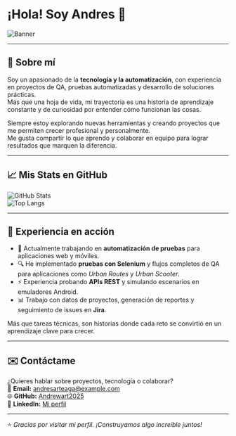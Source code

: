 # ¡Hola! Soy Andres 👋

![Banner](https://raw.githubusercontent.com/Andrewart2025/Andrewart2025/main/banner.png)

---

## 🚀 Sobre mí
Soy un apasionado de la **tecnología y la automatización**, con experiencia en proyectos de QA, pruebas automatizadas y desarrollo de soluciones prácticas.  
Más que una hoja de vida, mi trayectoria es una historia de aprendizaje constante y de curiosidad por entender cómo funcionan las cosas.  

Siempre estoy explorando nuevas herramientas y creando proyectos que me permiten crecer profesional y personalmente.  
Me gusta compartir lo que aprendo y colaborar en equipo para lograr resultados que marquen la diferencia.  

---

## 📈 Mis Stats en GitHub
![GitHub Stats](https://github-readme-stats.vercel.app/api?username=Andrewart2025&show_icons=true&theme=tokyonight)  
![Top Langs](https://github-readme-stats.vercel.app/api/top-langs/?username=Andrewart2025&layout=compact&theme=tokyonight)

---

## 💼 Experiencia en acción
- 🌱 Actualmente trabajando en **automatización de pruebas** para aplicaciones web y móviles.  
- 🔍 He implementado **pruebas con Selenium** y flujos completos de QA para aplicaciones como *Urban Routes* y *Urban Scooter*.  
- ⚡ Experiencia probando **APIs REST** y simulando escenarios en emuladores Android.  
- 📊 Trabajo con datos de proyectos, generación de reportes y seguimiento de issues en **Jira**.  

Más que tareas técnicas, son historias donde cada reto se convirtió en un aprendizaje clave para crecer.  

---

## ✉️ Contáctame
¿Quieres hablar sobre proyectos, tecnología o colaborar?  
📩 **Email:** [andresarteaga@example.com](mailto:andresarteaga@example.com)  
🌐 **GitHub:** [Andrewart2025](https://github.com/Andrewart2025)  
💼 **LinkedIn:** [Mi perfil](https://www.linkedin.com/)  

---

⭐ *Gracias por visitar mi perfil. ¡Construyamos algo increíble juntos!*  

